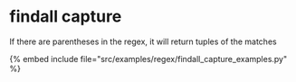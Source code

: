# findall capture

If there are parentheses in the regex, it will return tuples of the matches

{% embed include file="src/examples/regex/findall_capture_examples.py" %}



